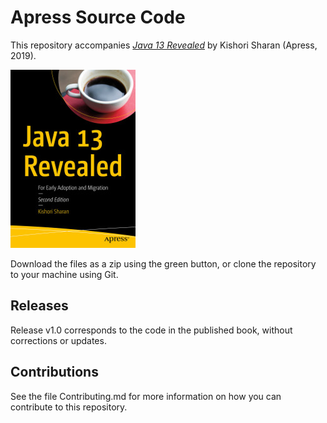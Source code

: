 # Apress Source Code

This repository accompanies [*Java 13 Revealed*](https://www.apress.com/9781484254066) by Kishori Sharan (Apress, 2019).

[comment]: #cover
![Cover image](9781484254066.jpg)

Download the files as a zip using the green button, or clone the repository to your machine using Git.

## Releases

Release v1.0 corresponds to the code in the published book, without corrections or updates.

## Contributions

See the file Contributing.md for more information on how you can contribute to this repository.